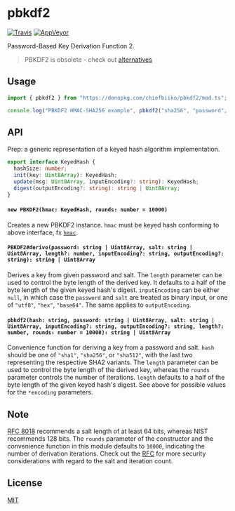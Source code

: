 # pbkdf2

[![Travis](http://img.shields.io/travis/chiefbiiko/pbkdf2.svg?style=flat)](http://travis-ci.org/chiefbiiko/pbkdf2) [![AppVeyor](https://ci.appveyor.com/api/projects/status/github/chiefbiiko/pbkdf2?branch=master&svg=true)](https://ci.appveyor.com/project/chiefbiiko/pbkdf2)

Password-Based Key Derivation Function 2.

> PBKDF2 is obsolete - check out [alternatives](https://en.wikipedia.org/wiki/PBKDF2#Alternatives_to_PBKDF2)

## Usage

``` ts
import { pbkdf2 } from "https://denopkg.com/chiefbiiko/pbkdf2/mod.ts";

console.log("PBKDF2 HMAC-SHA256 example", pbkdf2("sha256", "password", "salt"));
```

## API

Prep: a generic representation of a keyed hash algorithm implementation.

``` ts
export interface KeyedHash {
  hashSize: number;
  init(key: Uint8Array): KeyedHash;
  update(msg: Uint8Array, inputEncoding?: string): KeyedHash;
  digest(outputEncoding?: string): string | Uint8Array;
}
```

#### `new PBKDF2(hmac: KeyedHash, rounds: number = 10000)`

Creates a new PBKDF2 instance. `hmac` must be keyed hash conforming to above interface, fx [`hmac`](https://github.com/chiefbiiko/hmac).

#### `PBKDF2#derive(password: string | Uint8Array, salt: string | Uint8Array, length?: number, inputEncoding?: string, outputEncoding?: string): string | Uint8Array`

Derives a key from given password and salt. The `length` parameter can be used to control the byte length of the derived key. It defaults to a half of the byte length of the given keyed hash's digest. `inputEncoding` can be either `null`, in which case the `password` and `salt` are treated as binary input, or one of `"utf8"`, `"hex"`, `"base64"`. The same applies to `outputEncoding`.

#### `pbkdf2(hash: string, password: string | Uint8Array, salt: string | Uint8Array, inputEncoding?: string, outputEncoding?: string, length?: number, rounds: number = 10000): string | Uint8Array`

Convenience function for deriving a key from a password and salt. `hash` should be one of `"sha1"`, `"sha256"`, or `"sha512"`, with the last two representing the respective SHA2 variants. The `length` parameter can be used to control the byte length of the derived key, whereas the `rounds` parameter controls the number of iterations. `length` defaults to a half of the byte length of the given keyed hash's digest. See above for possible values for the `*encoding` parameters.

## Note

[RFC 8018](https://tools.ietf.org/html/rfc8018) recommends a salt length of at least 64 bits, whereas NIST recommends 128 bits. The `rounds` parameter of the constructor and the convenience function in this module defaults to `10000`, indicating the number of derivation iterations. Check out the [RFC](https://tools.ietf.org/html/rfc8018#section-4) for more security considerations with regard to the salt and iteration count.

## License

[MIT](./LICENSE)
